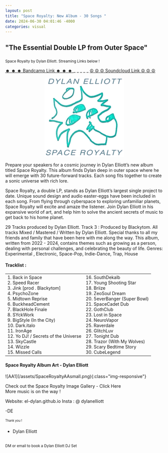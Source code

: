 ```yaml
---
layout: post
title: "Space Royalty: New Album - 30 Songs "
date: 2024-06-30 04:01:46 -4000
categories: visual
---
```


<h2>"The Essential Double LP from Outer Space"  </h2>
<sub>  Space Royalty by Dylan Elliott. Streaming Links below ! 
</sub>

[☻ ☻ ☻  Bandcamp Link ☻ ☻ ☻ ](https://dylanelliott.bandcamp.com/album/space-royalty)   _ _  _  _ _        [☮ ☮ ☮ Soundcloud Link ☮ ☮ ☮ ](https://soundcloud.com/poweredup/sets/spaceroyalty) 
<p style="text-align: center;">
  <img src="/assets/SpaceRoyaltyAAsmall.png" alt="AA1" class="img-responsive" style="width: 50%;">
</p>

Prepare your speakers for a cosmic journey in Dylan Elliott’s new album titled Space Royalty. This album finds Dylan deep in outer space where he will emerge with 30 future-forward tracks. Each song fits together to create a sonic universe with rich lore. 

Space Royalty, a double LP, stands as Dylan Elliott’s largest single project to date. Unique sound design and audio easter-eggs have been included in each song. From flying through cyberspace to exploring unfamiliar planets, Space Royalty will excite and amaze the listener. Join Dylan Elliott in his expansive world of art, and help him to solve the ancient secrets of music to get back to his home planet. 

29 Tracks produced by Dylan Elliott. Track 3 : Produced by Blackytom. All tracks Mixed / Mastered / Written by Dylan Elliott. Special thanks to all my friends and family that have been here with me along the way. This album, written from 2022 - 2024, contains themes such as growing as a person, dealing with personal challenges, and celebrating the beauty of life. Genres: Experimental , Electronic, Space-Pop, Indie-Dance, Trap, House

<h4>Tracklist : </h4>
<table style="width:100%">
  <tr>
    <td>
1. Back in Space <br>
2. Speed Racer <br>
3. Jink [prod . Blackytom]  <br>
4. PsychoZone  <br>
5. Midtown Reprise  <br>
6. BuckheadCement <br>
7. BlackHole Finale <br>
8. SYckWork <br>
9. BigStyle (In the City) <br>
10. Dark.italo <br>
11. IronAge <br>
12. Yo DJ! / Secrets of the Universe <br>
13. SkyCastle <br>
14. Wizzle <br>
15. Missed Calls<br> 
 </td>
    <td>
16. SouthDekalb <br> 
17. Young Shooting Star <br> 
18. Briize <br> 
19. ZeoSoul Dream <br> 
20. 5everBanger (Super Bowl) <br> 
21. SpaceCadet Dub <br> 
22. GothClub <br> 
23. Lost in Space <br> 
24. NeuroVapor <br> 
25. Raverdale <br> 
26. GlitchLuv <br> 
27. Tonight Dub <br> 
28. Trazor (With My Wolves) <br> 
29. Scary Bedtime Story <br> 
30. CubeLegend 
  </td>
  </tr>
</table>

<h4>Space Royalty Album Art - Dylan Elliott  </h4>
![AA1](/assets/SpaceRoyaltyAAsmall.png){:class="img-responsive"}

Check out the Space Royalty Image Gallery - Click Here 
<br>
More music is on the way !

Website: el-dylan.github.io
Insta : @ dylanelliott

-DE

<sub><sup>Thank you !
<br>
- Dylan Elliott 
<br>
<sup>DM or email to book a Dylan Elliott DJ Set<sub>